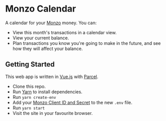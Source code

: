 # Monzo Calendar
A calendar for your [Monzo](https://monzo.com) money. You can:

* View this month's transactions in a calendar view.
* View your current balance.
* Plan transactions you know you're going to make in the future, and see how they will affect your balance.

## Getting Started

This web app is written in [Vue.js](https://vuejs.org) with [Parcel](https://parceljs.org).

* Clone this repo.
* Run [Yarn](https://yarnpkg.com) to install dependencies.
* Run `yarn create-env`
* Add your [Monzo Client ID and Secret](https://developers.monzo.com) to the new `.env` file.
* Run `yarn start`
* Visit the site in your favourite browser.
